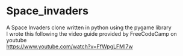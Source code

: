 # Space_invaders
A Space Invaders clone written in python using the pygame library <br />
I wrote this following the video guide provided by FreeCodeCamp on youtube <br />
https://www.youtube.com/watch?v=FfWpgLFMI7w
